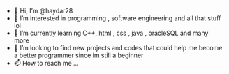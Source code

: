 - 👋 Hi, I’m @haydar28
- 👀 I’m interested in programming , software engineering and all that stuff lol
- 🌱 I’m currently learning C++, html , css , java , oracleSQL and many more
- 💞️ I’m looking to find new projects and codes that could help me become a better programmer since im still a beginner
- 📫 How to reach me ...

<!---
haydar28/haydar28 is a ✨ special ✨ repository because its `README.md` (this file) appears on your GitHub profile.
You can click the Preview link to take a look at your changes.
--->
